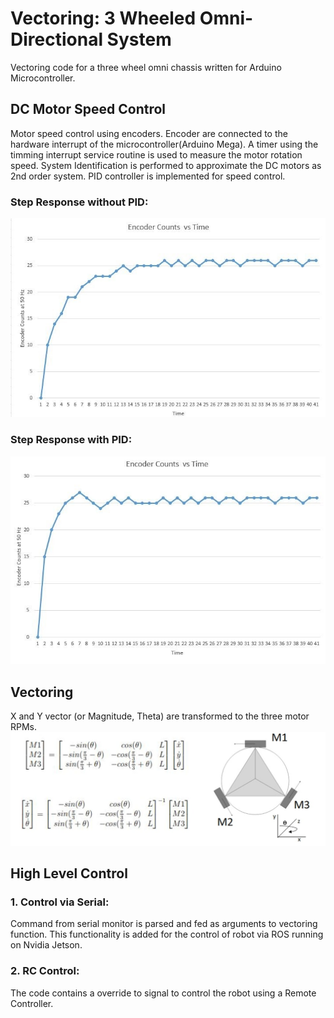 # Vectoring: 3 Wheeled Omni-Directional System
Vectoring code for a three wheel omni chassis written for Arduino Microcontroller.   

## DC Motor Speed Control
Motor speed control using encoders. Encoder are connected to the hardware interrupt of the microcontroller(Arduino Mega). A timer using the timming interrupt service routine is used to measure the motor rotation speed. System Identification is performed to approximate the DC motors as 2nd order system. PID controller is implemented for speed control.<br/>
### Step Response without PID:
![](demo/pid1.jpg)
### Step Response with PID: 
![](demo/pid2.jpg)

## Vectoring
X and Y vector (or Magnitude, Theta) are transformed to the three motor RPMs.
![](demo/omni_transformation_2.jpg)

## High Level Control
### 1. Control via Serial: 
Command from serial monitor is parsed and fed as arguments to vectoring function. This functionality is added for the control of robot via ROS running on Nvidia Jetson.
### 2. RC Control: 
The code contains a override to signal to control the robot using a Remote Controller.  
